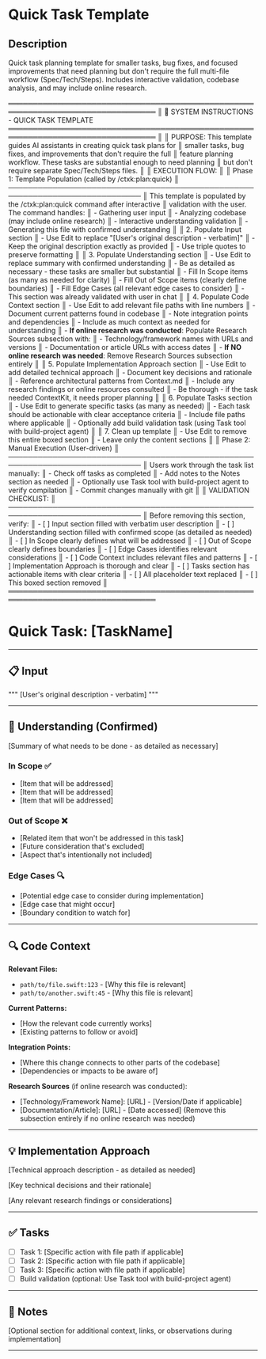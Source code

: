 # Quick Task Template
<!-- Template Version: 3 | ContextKit: 0.2.0 | Updated: 2025-01-17 -->

## Description
Quick task planning template for smaller tasks, bug fixes, and focused improvements that need planning but don't require the full multi-file workflow (Spec/Tech/Steps). Includes interactive validation, codebase analysis, and may include online research.

════════════════════════════════════════════════════════════════════════════════
║ 🤖 SYSTEM INSTRUCTIONS - QUICK TASK TEMPLATE
════════════════════════════════════════════════════════════════════════════════
║
║ PURPOSE: This template guides AI assistants in creating quick task plans for
║ smaller tasks, bug fixes, and improvements that don't require the full
║ feature planning workflow. These tasks are substantial enough to need planning
║ but don't require separate Spec/Tech/Steps files.
║
║ EXECUTION FLOW:
║
║ Phase 1: Template Population (called by /ctxk:plan:quick)
║ ─────────────────────────────────────────────────────────────────────────────
║ This template is populated by the /ctxk:plan:quick command after interactive
║ validation with the user. The command handles:
║ - Gathering user input
║ - Analyzing codebase (may include online research)
║ - Interactive understanding validation
║ - Generating this file with confirmed understanding
║
║ 2. Populate Input section
║    - Use Edit to replace "[User's original description - verbatim]"
║    - Keep the original description exactly as provided
║    - Use triple quotes to preserve formatting
║
║ 3. Populate Understanding section
║    - Use Edit to replace summary with confirmed understanding
║    - Be as detailed as necessary - these tasks are smaller but substantial
║    - Fill In Scope items (as many as needed for clarity)
║    - Fill Out of Scope items (clearly define boundaries)
║    - Fill Edge Cases (all relevant edge cases to consider)
║    - This section was already validated with user in chat
║
║ 4. Populate Code Context section
║    - Use Edit to add relevant file paths with line numbers
║    - Document current patterns found in codebase
║    - Note integration points and dependencies
║    - Include as much context as needed for understanding
║    - **If online research was conducted**: Populate Research Sources subsection with:
║      - Technology/framework names with URLs and versions
║      - Documentation or article URLs with access dates
║    - **If NO online research was needed**: Remove Research Sources subsection entirely
║
║ 5. Populate Implementation Approach section
║    - Use Edit to add detailed technical approach
║    - Document key decisions and rationale
║    - Reference architectural patterns from Context.md
║    - Include any research findings or online resources consulted
║    - Be thorough - if the task needed ContextKit, it needs proper planning
║
║ 6. Populate Tasks section
║    - Use Edit to generate specific tasks (as many as needed)
║    - Each task should be actionable with clear acceptance criteria
║    - Include file paths where applicable
║    - Optionally add build validation task (using Task tool with build-project agent)
║
║ 7. Clean up template
║    - Use Edit to remove this entire boxed section
║    - Leave only the content sections
║
║ Phase 2: Manual Execution (User-driven)
║ ─────────────────────────────────────────────────────────────────────────────
║ Users work through the task list manually:
║ - Check off tasks as completed
║ - Add notes to the Notes section as needed
║ - Optionally use Task tool with build-project agent to verify compilation
║ - Commit changes manually with git
║
║ VALIDATION CHECKLIST:
║ ─────────────────────────────────────────────────────────────────────────────
║ Before removing this section, verify:
║ - [ ] Input section filled with verbatim user description
║ - [ ] Understanding section filled with confirmed scope (as detailed as needed)
║ - [ ] In Scope clearly defines what will be addressed
║ - [ ] Out of Scope clearly defines boundaries
║ - [ ] Edge Cases identifies relevant considerations
║ - [ ] Code Context includes relevant files and patterns
║ - [ ] Implementation Approach is thorough and clear
║ - [ ] Tasks section has actionable items with clear criteria
║ - [ ] All placeholder text replaced
║ - [ ] This boxed section removed
║
════════════════════════════════════════════════════════════════════════════════

# Quick Task: [TaskName]

---

## 📋 Input

"""
[User's original description - verbatim]
"""

---

## 🎯 Understanding (Confirmed)

[Summary of what needs to be done - as detailed as necessary]

### In Scope ✅

- [Item that will be addressed]
- [Item that will be addressed]
- [Item that will be addressed]

### Out of Scope ❌

- [Related item that won't be addressed in this task]
- [Future consideration that's excluded]
- [Aspect that's intentionally not included]

### Edge Cases 🔍

- [Potential edge case to consider during implementation]
- [Edge case that might occur]
- [Boundary condition to watch for]

---

## 🔍 Code Context

**Relevant Files:**
- `path/to/file.swift:123` - [Why this file is relevant]
- `path/to/another.swift:45` - [Why this file is relevant]

**Current Patterns:**
- [How the relevant code currently works]
- [Existing patterns to follow or avoid]

**Integration Points:**
- [Where this change connects to other parts of the codebase]
- [Dependencies or impacts to be aware of]

**Research Sources** (if online research was conducted):
- [Technology/Framework Name]: [URL] - [Version/Date if applicable]
- [Documentation/Article]: [URL] - [Date accessed]
(Remove this subsection entirely if no online research was needed)

---

## 💡 Implementation Approach

[Technical approach description - as detailed as needed]

[Key technical decisions and their rationale]

[Any relevant research findings or considerations]

---

## ✅ Tasks

- [ ] Task 1: [Specific action with file path if applicable]
- [ ] Task 2: [Specific action with file path if applicable]
- [ ] Task 3: [Specific action with file path if applicable]
- [ ] Build validation (optional: Use Task tool with build-project agent)

---

## 📝 Notes

[Optional section for additional context, links, or observations during implementation]

---
